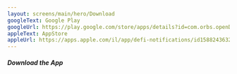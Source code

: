 ```yaml
---
layout: screens/main/hero/Download
googleText: Google Play
googleUrl: https://play.google.com/store/apps/details?id=com.orbs.openDefiNotificationsApp
appleText: AppStore
appleUrl: https://apps.apple.com/il/app/defi-notifications/id1588243632
---
```



##### Download the App